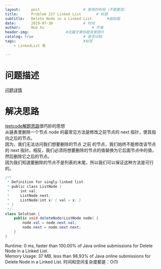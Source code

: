 ```yaml
---
layout:     post   				    # 使用的布局（不需要改）
title:      Problem 237 Linked List       # 标题 
subtitle:   Delete Node in a Linked List       #副标题
date:       2019-07-30				# 时间
author:     Nuo Xu 						# 作者
header-img:              	#这篇文章标题背景图片
catalog: true 						# 是否归档
tags:								#标签
    - LinkedList 易

---
```

# 问题描述
[问题详情](https://leetcode.com/problems/delete-node-in-a-linked-list/)
# 解决思路
[leetcode解题思路](https://leetcode-cn.com/problems/delete-node-in-a-linked-list/solution/shan-chu-lian-biao-zhong-de-jie-dian-by-leetcode/)很巧妙的思想  
从链表里删除一个节点 node 的最常见方法是修改之前节点的 next 指针，使其指向之后的节点。  
因为，我们无法访问我们想要删除的节点 之前 的节点，我们始终不能修改该节点的 next 指针。相反，我们必须将想要删除的节点的值替换为它后面节点中的值，然后删除它之后的节点。  
因为我们知道要删除的节点不是列表的末尾，所以我们可以保证这种方法是可行的。  
```java
/**
 * Definition for singly-linked list.
 * public class ListNode {
 *     int val;
 *     ListNode next;
 *     ListNode(int x) { val = x; }
 * }
 */
class Solution {
    public void deleteNode(ListNode node) {
        node.val = node.next.val;
        node.next = node.next.next;
    }
}
```
Runtime: 0 ms, faster than 100.00% of Java online submissions for Delete Node in a Linked List.  
Memory Usage: 37 MB, less than 98.93% of Java online submissions for Delete Node in a Linked List.
时间和空间复杂度都是：O(1)